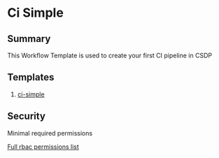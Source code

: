 # Ci Simple

## Summary

 This Workflow Template is used to create your first CI pipeline in CSDP
## Templates 

1. [ci-simple](./docs/ci-simple.md) 

## Security

Minimal required permissions

[Full rbac permissions list](./rbac.yaml)

